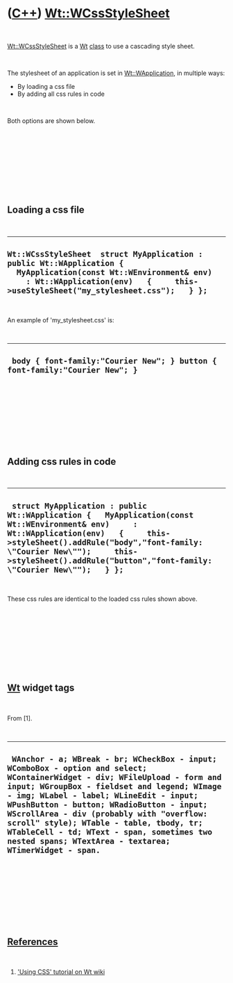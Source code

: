 



 

 

 

 

 

([C++](Cpp.md)) [Wt::WCssStyleSheet](CppWCssStyleSheet.md)
============================================================

 

[Wt::WCssStyleSheet](CppWCssStyleSheet.md) is a [Wt](CppWt.md)
[class](CppClass.md) to use a cascading style sheet.

 

The stylesheet of an application is set in
[Wt::WApplication](CppWApplication.md), in multiple ways:

-   By loading a css file
-   By adding all css rules in code

 

Both options are shown below.

 

 

 

 

 

Loading a css file
------------------

 

  ------------------------------------------------------------------------------------------------------------------------------------------------------------------------------------------------------------
  ` Wt::WCssStyleSheet  struct MyApplication : public Wt::WApplication {   MyApplication(const Wt::WEnvironment& env)     : Wt::WApplication(env)   {     this->useStyleSheet("my_stylesheet.css");   } }; `
  ------------------------------------------------------------------------------------------------------------------------------------------------------------------------------------------------------------

 

An example of 'my\_stylesheet.css' is:

 

  ------------------------------------------------------------------------------
  ` body { font-family:"Courier New"; } button { font-family:"Courier New"; }`
  ------------------------------------------------------------------------------

 

 

 

 

 

Adding css rules in code
------------------------

 

  -----------------------------------------------------------------------------------------------------------------------------------------------------------------------------------------------------------------------------------------------------------------------------------------
  ` struct MyApplication : public Wt::WApplication {   MyApplication(const Wt::WEnvironment& env)     : Wt::WApplication(env)   {     this->styleSheet().addRule("body","font-family: \"Courier New\"");     this->styleSheet().addRule("button","font-family: \"Courier New\"");   } };`
  -----------------------------------------------------------------------------------------------------------------------------------------------------------------------------------------------------------------------------------------------------------------------------------------

 

These css rules are identical to the loaded css rules shown above.

 

 

 

 

 

[Wt](CppWt.md) widget tags
---------------------------

 

From \[1\].

 

  -----------------------------------------------------------------------------------------------------------------------------------------------------------------------------------------------------------------------------------------------------------------------------------------------------------------------------------------------------------------------------------------------------------------------------------------------------------------
  ` WAnchor - a; WBreak - br; WCheckBox - input; WComboBox - option and select; WContainerWidget - div; WFileUpload - form and input; WGroupBox - fieldset and legend; WImage - img; WLabel - label; WLineEdit - input; WPushButton - button; WRadioButton - input; WScrollArea - div (probably with "overflow: scroll" style); WTable - table, tbody, tr; WTableCell - td; WText - span, sometimes two nested spans; WTextArea - textarea; WTimerWidget - span.`
  -----------------------------------------------------------------------------------------------------------------------------------------------------------------------------------------------------------------------------------------------------------------------------------------------------------------------------------------------------------------------------------------------------------------------------------------------------------------

 

 

 

 

 

[References](CppReferences.md)
-------------------------------

 

1.  ['Using CSS' tutorial on Wt
    wiki](http://redmine.webtoolkit.eu/projects/wt/wiki/Using_CSS)

 

 

 

 

 





 



